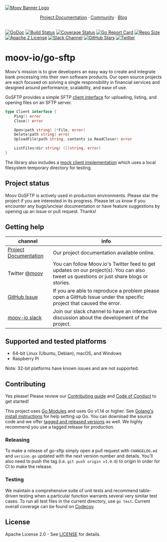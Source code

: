 [![Moov Banner Logo](https://user-images.githubusercontent.com/20115216/104214617-885b3c80-53ec-11eb-8ce0-9fc745fb5bfc.png)](https://github.com/moov-io)

<p align="center">
  <a href="https://moov-io.github.io/go-sftp/">Project Documentation</a>
  ·
  <a href="https://slack.moov.io/">Community</a>
  ·
  <a href="https://moov.io/blog/">Blog</a>
  <br>
  <br>
</p>

[![GoDoc](https://godoc.org/github.com/moov-io/go-sftp?status.svg)](https://godoc.org/github.com/moov-io/go-sftp)
[![Build Status](https://github.com/moov-io/go-sftp/workflows/Go/badge.svg)](https://github.com/moov-io/go-sftp/actions)
[![Coverage Status](https://codecov.io/gh/moov-io/go-sftp/branch/master/graph/badge.svg)](https://codecov.io/gh/moov-io/go-sftp)
[![Go Report Card](https://goreportcard.com/badge/github.com/moov-io/go-sftp)](https://goreportcard.com/report/github.com/moov-io/go-sftp)
[![Repo Size](https://img.shields.io/github/languages/code-size/moov-io/go-sftp?label=project%20size)](https://github.com/moov-io/go-sftp)
[![Apache 2 License](https://img.shields.io/badge/license-Apache2-blue.svg)](https://raw.githubusercontent.com/moov-io/ach/master/LICENSE)
[![Slack Channel](https://slack.moov.io/badge.svg?bg=e01563&fgColor=fffff)](https://slack.moov.io/)
[![GitHub Stars](https://img.shields.io/github/stars/moov-io/go-sftp)](https://github.com/moov-io/go-sftp)
[![Twitter](https://img.shields.io/twitter/follow/moov?style=social)](https://twitter.com/moov?lang=en)

# moov-io/go-sftp

Moov's mission is to give developers an easy way to create and integrate bank processing into their own software products. Our open source projects are each focused on solving a single responsibility in financial services and designed around performance, scalability, and ease of use.

GoSFTP provides a simple SFTP [client interface](https://github.com/moov-io/go-sftp/blob/master/client.go) for uploading, listing, and opening files on an SFTP server. 

```go
type Client interface {
	Ping() error
	Close() error

	Open(path string) (*File, error)
	Delete(path string) error
	UploadFile(path string, contents io.ReadCloser) error

	ListFiles(dir string) ([]string, error)
}
```

The library also includes a [mock client implementation](https://github.com/moov-io/go-sftp/blob/master/mock_client.go) which uses a local filesystem temporary directory for testing.

## Project status

Moov GoSFTP is actively used in production environments. Please star the project if you are interested in its progress. Please let us know if you encounter any bugs/unclear documentation or have feature suggestions by opening up an issue or pull request. Thanks!

## Getting help

| channel                                                     | info                                                                                                                                    |
|-------------------------------------------------------------|-----------------------------------------------------------------------------------------------------------------------------------------|
| [Project Documentation](https://moov-io.github.io/go-sftp/) | Our project documentation available online.                                                                                             |
| Twitter [@moov](https://twitter.com/moov)	                  | You can follow Moov.io's Twitter feed to get updates on our project(s). You can also tweet us questions or just share blogs or stories. |
| [GitHub Issue](https://github.com/moov-io/go-sftp/issues)   | If you are able to reproduce a problem please open a GitHub Issue under the specific project that caused the error.                     |
| [moov-io slack](https://slack.moov.io/)                     | Join our slack channel to have an interactive discussion about the development of the project.                                          |

## Supported and tested platforms

- 64-bit Linux (Ubuntu, Debian), macOS, and Windows
- Raspberry Pi

Note: 32-bit platforms have known issues and are not supported.

## Contributing

Yes please! Please review our [Contributing guide](CONTRIBUTING.md) and [Code of Conduct](CODE_OF_CONDUCT.md) to get started!

This project uses [Go Modules](https://github.com/golang/go/wiki/Modules) and uses Go v1.14 or higher. See [Golang's install instructions](https://golang.org/doc/install) for help setting up Go. You can download the source code and we offer [tagged and released versions](https://github.com/moov-io/go-sftp/releases/latest) as well. We highly recommend you use a tagged release for production.

### Releasing

To make a release of go-sftp simply open a pull request with `CHANGELOG.md` and `version.go` updated with the next version number and details. You'll also need to push the tag (i.e. `git push origin v1.0.0`) to origin in order for CI to make the release.

### Testing

We maintain a comprehensive suite of unit tests and recommend table-driven testing when a particular function warrants several very similar test cases. To run all test files in the current directory, use `go test`. Current overall coverage can be found on [Codecov](https://app.codecov.io/gh/moov-io/go-sftp/).

## License

Apache License 2.0 - See [LICENSE](LICENSE) for details.

